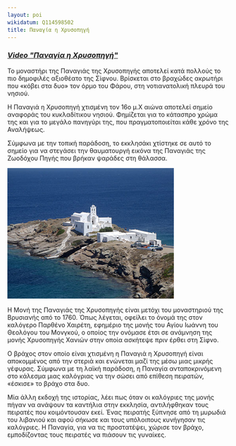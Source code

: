 ```yaml
---
layout: poi
wikidatum: Q114598502
title: Παναγία η Χρυσοπηγή
---
```

### ***[Video "Παναγία η Χρυσοπηγή"](https://youtu.be/GbPIFDO_c6Q)***

Το μοναστήρι της Παναγιάς της Χρυσοπηγής αποτελεί κατά πολλούς το πιο δημοφιλές αξιοθέατο της Σίφνου. Βρίσκεται στο βραχώδες ακρωτήρι που «κόβει στα δυο» τον όρμο του Φάρου, στη νοτιανατολική πλευρά του νησιού.

Η Παναγιά η Χρυσοπηγή χτισμένη τον 16ο μ.Χ αιώνα αποτελεί σημείο αναφοράς του κυκλαδίτικου νησιού. Φημίζεται για το κάτασπρο χρώμα της και για το μεγάλο πανηγύρι της, που πραγματοποιείται κάθε χρόνο της Αναλήψεως.

Σύμφωνα με την τοπική παράδοση, το εκκλησάκι χτίστηκε σε αυτό το σημείο για να στεγάσει την θαυματουργή εικόνα της Παναγιάς της Ζωοδόχου Πηγής που βρήκαν ψαράδες στη θάλασσα.

![gold](../assets/img/gold.png)

Η Μονή της Παναγιάς της Χρυσοπηγής είναι μετόχι του μοναστηριού της Βρυσιανής από το 1760. Όπως λέγεται, οφείλει το όνομά της στον καλόγερο Παρθένο Χαιρέτη, εφημέριο της μονής του Αγίου Ιωάννη του Θεολόγου του Μονγκού, ο οποίος την ονόμασε έτσι σε ανάμνηση της μονής Χρυσοπηγής Χανιών στην οποία ασκήτεψε πριν έρθει στη Σίφνο.

Ο βράχος στον οποίο είναι χτισμένη η Παναγιά η Χρυσοπηγή είναι αποκομμένος από την στεριά και ενώνεται μαζί της μέσω μιας μικρής γέφυρας. Σύμφωνα με τη λαϊκή παράδοση, η Παναγία ανταποκρινόμενη στο κάλεσμα μιας καλόγριας να την σώσει από επίθεση πειρατών, «έσκισε» το βράχο στα δυο.

Μία άλλη εκδοχή της ιστορίας, λέει πως όταν οι καλόγριες της μονής πήγαν να ανάψουν τα καντήλια στην εκκλησία, αντιλήφθηκαν τους πειρατές που κοιμόντουσαν εκεί. Ένας πειρατής ξύπνησε από τη μυρωδιά του λιβανιού και αφού σήκωσε και τους υπόλοιπους κυνήγησαν τις καλόγριες. Η Παναγία, για να τις προστατέψει, χώρισε τον βράχο, εμποδίζοντας τους πειρατές να πιάσουν τις γυναίκες.

